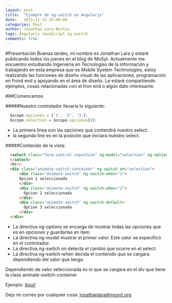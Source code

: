 ```yaml
---
layout: post
title:  "Ejemplo de ng-switch en Angularjs"
date:   2015-11-13 15:00:00
categories: Post
author: Jonathan Lara Bustos
tags: Angularjs JavaScript ng-switch
comments: true
---
```


#Presentación
Buenas tardes, mi nombre es Jonathan Lara y estaré publicando todos los jueves en el blog de MoSyt. Actualmente me encuentro estudiando Ingeniería en Tecnologías de la información y trabajando en esta empresa que es Mobile System Technologies, estoy realizando las funciones de diseño visual de las aplicaciones, programación en frond end y apoyando en el área de diseño. Le estaré compartiendo ejemplos,  cosas relacionadas con el fron end o algún dato interesante.

###Comencemos

#####Nuestro controlador llevaría lo siguiente:
```javascript
  $scope.opciones = ['1', '2', '3'];
  $scope.selection = $scope.opciones[0];
```
- La primera línea son las opciones que contendrá nuestro select.
- la segunda line es en la posición que iniciara nuestro select.

#####Contenido de la vista:

```html
  <select class="form-control inputSize" ng-model="selection" ng-options="item for item in opciones">
  </select>
  <hr/>
  <div class="animate-switch-container" ng-switch on="selection">
      <div class="animate-switch" ng-switch-when="1"> 
      Opcion 1 seleccionada
      </div>
      <div class="animate-switch" ng-switch-when="2">
        Opcion 2 seleccionada
      </div>
      <div class="animate-switch" ng-switch-default>
        Opcion 3 seleccionada
      </div>
  </div>
```

- La directiva ng-options se encarga de mostrar todas las opciones que es en opciones y guardarlas en item.
- La directiva ng-model mustrar el primer valor. Este valor se especificó en el controlador.
- La directiva ng-switch on detecta el cambio que ocurre en el select.
- La directiva ng-switch-when decida el contenido que se cargara dependiendo del valor que tenga.


Dependiendo de valor seleccionada es lo que se cargara en el div que tiene la class animate-switch-container

Ejemplo: [Aqui!](http://plnkr.co/edit/trgVzA2mYx05TGT2cEnn?p=preview)

Dejo mi correo por cualquier cosa: jonathanlara@mosyt.org

